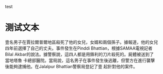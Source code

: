 test
# 测试文本

壹名男子在賈拉爾普爾地區殺死了他的女兒，女婿和兩個孫子。據報道，他的女兒四年前選擇了自己的丈夫。事件發生在Pinddi Bhattian，根據SAMAA電視記者Bilal Akbar的說法。據警察說，這四人都是用鋒利的刀片殺死的。屍體被送到了當地塔魯
卡總部醫院。當局說，這名男子在事件發生後逃離，但警方在進行襲擊後能夠逮捕他。在Jalalpur Bhattian警察局登記了壹
起針對他的案件。
